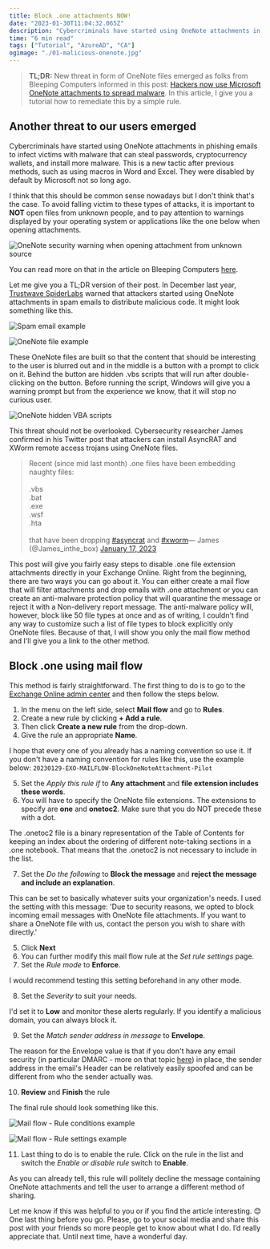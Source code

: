```yaml
---
title: Block .one attachments NOW!
date: "2023-01-30T11:04:32.065Z"
description: "Cybercriminals have started using OneNote attachments in phishing emails to infect victims with malware that can steal passwords, cryptocurrency wallets, and install more malware. This is a new tactic after previous methods, such as using macros in Word and ..."
time: "6 min read"
tags: ["Tutorial", "AzureAD", "CA"]
ogimage: "./01-malicious-onenote.jpg"
---
```


> **TL;DR:** New threat in form of OneNote files emerged as folks from Bleeping Computers informed in this post: [Hackers now use Microsoft OneNote attachments to spread malware](https://www.bleepingcomputer.com/news/security/hackers-now-use-microsoft-onenote-attachments-to-spread-malware). In this article, I give you a tutorial how to remediate this by a simple rule.

## Another threat to our users emerged 

Cybercriminals have started using OneNote attachments in phishing emails to infect victims with malware that can steal passwords, cryptocurrency wallets, and install more malware. This is a new tactic after previous methods, such as using macros in Word and Excel. They were disabled by default by Microsoft not so long ago. 

I think that this should be common sense nowadays but I don't think that's the case. To avoid falling victim to these types of attacks, it is important to **NOT** open files from unknown people, and to pay attention to warnings displayed by your operating system or applications like the one below when opening attachments.

![OneNote security warning when opening attachment from unknown source](./02-onenote-security-warning.png "OneNote security warning - Source: Bleeping Computers")

You can read more on that in the article on Bleeping Computers [here](https://www.bleepingcomputer.com/news/security/hackers-now-use-microsoft-onenote-attachments-to-spread-malware/).

Let me give you a TL;DR version of their post. In December last year, [Trustwave SpiderLabs](https://www.trustwave.com/en-us/resources/blogs/spiderlabs-blog/trojanized-onenote-document-leads-to-formbook-malware/) warned that attackers started using OneNote attachments in spam emails to distribute malicious code. It might look something like this.

![Spam email example](./03-dhl-onenote-phishing.png "Spam email example - Source: Bleeping Computers")

![OneNote file example](./01-malicious-onenote.jpg "OneNote file example - Source: Bleeping Computers")

These OneNote files are built so that the content that should be interesting to the user is blurred out and in the middle is a button with a prompt to click on it. Behind the button are hidden .vbs scripts that will run after double-clicking on the button. Before running the script, Windows will give you a warning prompt but from the experience we know, that it will stop no curious user. 

![OneNote hidden VBA scripts](./04-hidden-attachments.png "Hidden VBA scripts in OneNote file - Source: Bleeping Computers")

This threat should not be overlooked. Cybersecurity researcher James confirmed in his Twitter post that attackers can install AsyncRAT and XWorm remote access trojans using OneNote files.

<blockquote class="twitter-tweet">Recent (since mid last month) .one files have been embedding naughty files:<br/><br/>.vbs<br/>.bat<br/>.exe<br/>.wsf<br/>.hta<br/><br/>that have been dropping <a href="https://twitter.com/hashtag/asyncrat?src=hash&amp;ref_src=twsrc%5Etfw">#asyncrat</a> and <a href="https://twitter.com/hashtag/xworm?src=hash&amp;ref_src=twsrc%5Etfw">#xworm</a>&mdash; James (@James_inthe_box) <a href="https://twitter.com/James_inthe_box/status/1615462827204186112?ref_src=twsrc%5Etfw">January 17, 2023</a></blockquote>

This post will give you fairly easy steps to disable .one file extension attachments directly in your Exchange Online. Right from the beginning, there are two ways you can go about it. You can either create a mail flow that will filter attachments and drop emails with .one attachment or you can create an anti-malware protection policy that will quarantine the message or reject it with a Non-delivery report message. The anti-malware policy will, however, block like 50 file types at once and as of writing, I couldn't find any way to customize such a list of file types to block explicitly only OneNote files. Because of that, I will show you only the mail flow method and I'll give you a link to the other method.

## Block .one using mail flow

This method is fairly straightforward. The first thing to do is to go to the [Exchange Online admin center](https://admin.exchange.microsoft.com/) and then follow the steps below.

1) In the menu on the left side, select **Mail flow** and go to **Rules**.
2) Create a new rule by clicking **+ Add a rule**.
3) Then click **Create a new rule** from the drop-down.
4) Give the rule an appropriate **Name**.

I hope that every one of you already has a naming convention so use it. If you don't have a naming convention for rules like this, use the example below: 
`20230129-EXO-MAILFLOW-BlockOneNoteAttachment-Pilot`

5) Set the *Apply this rule if* to **Any attachment** and **file extension includes these words**.
6) You will have to specify the OneNote file extensions. The extensions to specify are **one** and **onetoc2**. Make sure that you do NOT precede these with a dot.

The .onetoc2 file is a binary representation of the Table of Contents for keeping an index about the ordering of different note-taking sections in a .one notebook. That means that the .onetoc2 is not necessary to include in the list.

7) Set the *Do the following* to **Block the message** and **reject the message and include an explanation**.

This can be set to basically whatever suits your organization's needs. I used the setting with this message: 
'Due to security reasons, we opted to block incoming email messages with OneNote file attachments. If you want to share a OneNote file with us, contact the person you wish to share with directly.'

5) Click **Next**
6) You can further modify this mail flow rule at the *Set rule settings* page.
7) Set the *Rule mode* to **Enforce**.

I would recommend testing this setting beforehand in any other mode.

8) Set the *Severity* to suit your needs. 

I'd set it to **Low** and monitor these alerts regularly. If you identify a malicious domain, you can always block it.

9) Set the *Match sender address in message* to **Envelope**.

The reason for the Envelope value is that if you don't have any email security (in particular DMARC - more on that topic [here](https://martin-strnad.cz/010-email-security)) in place, the sender address in the email's Header can be relatively easily spoofed and can be different from who the sender actually was. 

10) **Review** and **Finish** the rule

The final rule should look something like this.

![Mail flow - Rule conditions example](./05-mail-flow-rule.png)

![Mail flow - Rule settings example](./06-mail-rule-settings.png)

11) Last thing to do is to enable the rule. Click on the rule in the list and switch the *Enable or disable rule* switch to **Enable**.

As you can already tell, this rule will politely decline the message containing OneNote attachments and tell the user to arrange a different method of sharing.

Let me know if this was helpful to you or if you find the article interesting. 😊 One last thing before you go. Please, go to your social media and share this post with your friends so more people get to know about what I do. I’d really appreciate that. Until next time, have a wonderful day.
